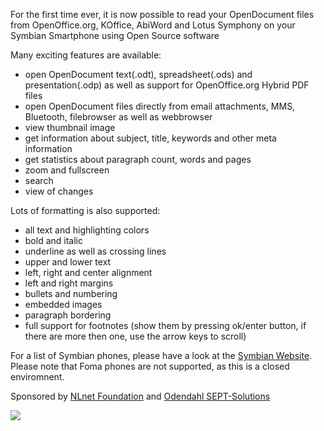 For the first time ever, it is now possible to read your OpenDocument files from OpenOffice.org, KOffice, AbiWord and Lotus Symphony on your Symbian Smartphone using Open Source software


Many exciting features are available:

  * open OpenDocument text(.odt), spreadsheet(.ods) and presentation(.odp) as well as support for OpenOffice.org Hybrid PDF files
  * open OpenDocument files directly from email attachments, MMS, Bluetooth, filebrowser as well as webbrowser
  * view thumbnail image
  * get information about subject, title, keywords and other meta information
  * get statistics about paragraph count, words and pages
  * zoom and fullscreen
  * search
  * view of changes

Lots of formatting is also supported:

  * all text and highlighting colors
  * bold and italic
  * underline as well as crossing lines
  * upper and lower text
  * left, right and center alignment
  * left and right margins
  * bullets and numbering
  * embedded images
  * paragraph bordering
  * full support for footnotes (show them by pressing ok/enter button, if there are more then one, use the arrow keys to scroll)

For a list of Symbian phones, please have a look at the [Symbian Website](http://www.symbian.com/phones/index.html). Please note that Foma phones are not supported, as this is a closed enviromnent.


Sponsored by [NLnet Foundation](http://nlnet.nl/) and [Odendahl SEPT-Solutions](http://www.sept-solutions.de)

[![](http://nlnet.nl/logo/banner-127x60.jpg)](http://nlnet.nl/)
